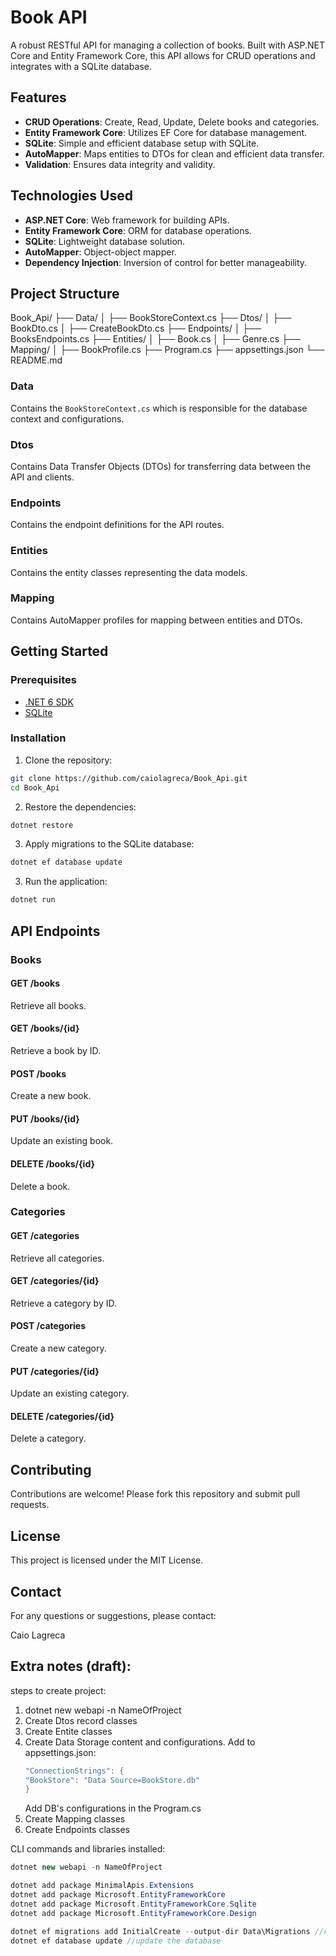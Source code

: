 # Book API

A robust RESTful API for managing a collection of books. Built with ASP.NET Core and Entity Framework Core, this API allows for CRUD operations and integrates with a SQLite database.

## Features

- **CRUD Operations**: Create, Read, Update, Delete books and categories.
- **Entity Framework Core**: Utilizes EF Core for database management.
- **SQLite**: Simple and efficient database setup with SQLite.
- **AutoMapper**: Maps entities to DTOs for clean and efficient data transfer.
- **Validation**: Ensures data integrity and validity.

## Technologies Used

- **ASP.NET Core**: Web framework for building APIs.
- **Entity Framework Core**: ORM for database operations.
- **SQLite**: Lightweight database solution.
- **AutoMapper**: Object-object mapper.
- **Dependency Injection**: Inversion of control for better manageability.

## Project Structure

Book_Api/
├── Data/
│ ├── BookStoreContext.cs
├── Dtos/
│ ├── BookDto.cs
│ ├── CreateBookDto.cs
├── Endpoints/
│ ├── BooksEndpoints.cs
├── Entities/
│ ├── Book.cs
│ ├── Genre.cs
├── Mapping/
│ ├── BookProfile.cs
├── Program.cs
├── appsettings.json
└── README.md

### Data

Contains the `BookStoreContext.cs` which is responsible for the database context and configurations.

### Dtos

Contains Data Transfer Objects (DTOs) for transferring data between the API and clients.

### Endpoints

Contains the endpoint definitions for the API routes.

### Entities

Contains the entity classes representing the data models.

### Mapping

Contains AutoMapper profiles for mapping between entities and DTOs.

## Getting Started

### Prerequisites

- [.NET 6 SDK](https://dotnet.microsoft.com/download/dotnet/6.0)
- [SQLite](https://www.sqlite.org/download.html)

### Installation

1. Clone the repository:

```bash
git clone https://github.com/caiolagreca/Book_Api.git
cd Book_Api
```

2. Restore the dependencies:

```bash
dotnet restore
```

3. Apply migrations to the SQLite database:

```bash
dotnet ef database update
```

3. Run the application:

```bash
dotnet run
```

## API Endpoints

### Books

#### GET /books

Retrieve all books.

#### GET /books/{id}

Retrieve a book by ID.

#### POST /books

Create a new book.

#### PUT /books/{id}

Update an existing book.

#### DELETE /books/{id}

Delete a book.

### Categories

#### GET /categories

Retrieve all categories.

#### GET /categories/{id}

Retrieve a category by ID.

#### POST /categories

Create a new category.

#### PUT /categories/{id}

Update an existing category.

#### DELETE /categories/{id}

Delete a category.

## Contributing

Contributions are welcome! Please fork this repository and submit pull requests.

## License

This project is licensed under the MIT License.

## Contact

For any questions or suggestions, please contact:

Caio Lagreca

## Extra notes (draft):

steps to create project:

1. dotnet new webapi -n NameOfProject
2. Create Dtos record classes
3. Create Entite classes
4. Create Data Storage content and configurations.
   Add to appsettings.json:
   ```csharp
   "ConnectionStrings": {
   "BookStore": "Data Source=BookStore.db"
   }
   ```
   Add DB's configurations in the Program.cs
5. Create Mapping classes
6. Create Endpoints classes

CLI commands and libraries installed:

```csharp
dotnet new webapi -n NameOfProject

dotnet add package MinimalApis.Extensions
dotnet add package Microsoft.EntityFrameworkCore
dotnet add package Microsoft.EntityFrameworkCore.Sqlite
dotnet add package Microsoft.EntityFrameworkCore.Design

dotnet ef migrations add InitialCreate --output-dir Data\Migrations //create the DB migrations; You can choose any name for InitialCreate
dotnet ef database update //update the database
```
